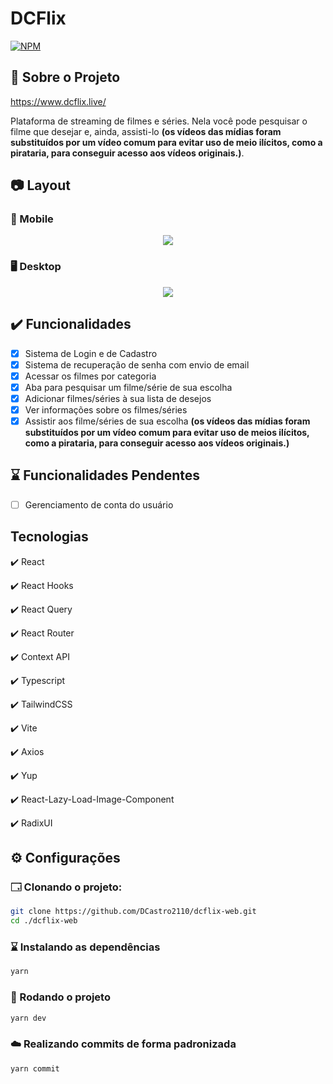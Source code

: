 # DCFlix

[![NPM](https://img.shields.io/npm/l/react)](https://github.com/DCastro2110/dcflix-web/blob/master/LICENSE)

## 📜 Sobre o Projeto

https://www.dcflix.live/

Plataforma de streaming de filmes e séries. Nela você pode pesquisar o filme que desejar e, ainda, assisti-lo **(os vídeos das mídias foram substituídos por um vídeo comum para evitar uso de meio ilícitos, como a pirataria, para conseguir acesso aos vídeos originais.)**.

## 📷 Layout

### 📱 Mobile

<div align="center">
  <img src="https://github.com/DCastro2110/assets/blob/master/raw/DCFlix/mobile.gif"/>
</div>

### 🖥️ Desktop

<div align="center">
  <img src="https://github.com/DCastro2110/assets/blob/master/raw/DCFlix/desktop.gif"/>
</div>

## ✔️ Funcionalidades

- [x] Sistema de Login e de Cadastro
- [x] Sistema de recuperação de senha com envio de email
- [x] Acessar os filmes por categoria
- [x] Aba para pesquisar um filme/série de sua escolha
- [x] Adicionar filmes/séries à sua lista de desejos
- [x] Ver informações sobre os filmes/séries
- [x] Assistir aos filme/séries de sua escolha **(os vídeos das mídias foram substituídos por um vídeo comum para evitar uso de meios ilícitos, como a pirataria, para conseguir acesso aos vídeos originais.)**

## ⌛ Funcionalidades Pendentes

- [ ] Gerenciamento de conta do usuário

## Tecnologias

✔️ React

✔️ React Hooks

✔️ React Query

✔️ React Router

✔️ Context API

✔️ Typescript

✔️ TailwindCSS

✔️ Vite

✔️ Axios

✔️ Yup

✔️ React-Lazy-Load-Image-Component

✔️ RadixUI

## ⚙️ Configurações

### 🗔 Clonando o projeto:

```bash
git clone https://github.com/DCastro2110/dcflix-web.git
cd ./dcflix-web
```

### ⌛ Instalando as dependências

```bash
yarn
```

### 🚀 Rodando o projeto

```bash
yarn dev
```

### ☁️ Realizando commits de forma padronizada

```bash
yarn commit
```

